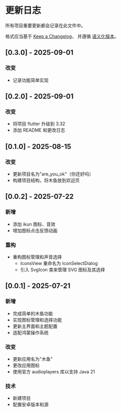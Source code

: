 # 更新日志

所有项目重要更新都会记录在此文件中。

格式应当基于 [Keep a Changelog](https://keepachangelog.com/zh-CN/1.0.0/)，
并遵循 [语义化版本](https://semver.org/lang/zh-CN/)。

## [0.3.0] - 2025-09-01

### 改变

- 记录功能简单实现

## [0.2.0] - 2025-09-01

### 改变

- 将项目 flutter 升级到 3.32
- 添加 README 和更改日志

## [0.1.0] - 2025-08-15

### 改变

- 更新项目名为"are_you_ok"（你还好吗）
- 构建项目结构，将木鱼放到欢迎页

## [0.0.2] - 2025-07-22

### 新增

- 添加 ikun 图标、音效
- 增加图标点击反馈动画

### 重构

- 重构图标管理和声音选择
  - IconsView 重命名为 IconSelectDialog
  - 引入 SvgIcon 类来管理 SVG 图标及其选择

## [0.0.1] - 2025-07-21

### 新增

- 完成简单的木鱼功能
- 实现图标管理和选择功能
- 更新主界面和主题配置
- 适配鸿蒙操作系统

### 改变

- 更新应用名为"木鱼"
- 更改应用图标
- 使用官方 audioplayers 库以支持 Java 21

### 技术

- 新建项目
- 配置安卓版本和源
